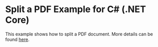 ﻿# Split a PDF Example for C# (.NET Core)

This example shows how to split a PDF document. More details can be found
[here](https://www.DynamicPDF.com/Examples/split-pdf-.net-core).
